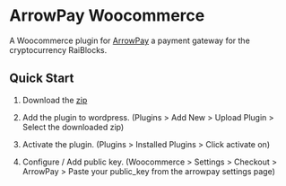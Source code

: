 # ArrowPay Woocommerce

A Woocommerce plugin for [ArrowPay](https://arrowpay.io) a payment gateway for the cryptocurrency RaiBlocks.

## Quick Start

1. Download the [zip](https://github.com/konk353535/arrowpay-woocommerce/archive/0.0.1.zip)

2. Add the plugin to wordpress. (Plugins > Add New > Upload Plugin > Select the downloaded zip)

3. Activate the plugin. (Plugins > Installed Plugins > Click activate on)

4. Configure / Add public key. (Woocommerce > Settings > Checkout > ArrowPay > Paste your public_key from the arrowpay settings page)
